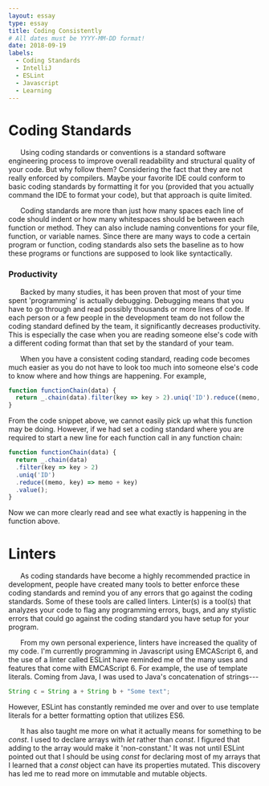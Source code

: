```yaml
---
layout: essay
type: essay
title: Coding Consistently
# All dates must be YYYY-MM-DD format!
date: 2018-09-19
labels:
  - Coding Standards
  - IntelliJ
  - ESLint 
  - Javascript
  - Learning
---
```

# Coding Standards
&nbsp;&nbsp;&nbsp;&nbsp;&nbsp;&nbsp;Using coding standards or conventions is a standard software engineering process to improve overall readability and structural quality of your code. But why follow them? Considering the fact that they are not really enforced by compilers. Maybe your favorite IDE could conform to basic coding standards by formatting it for you (provided that you actually command the IDE to format your code), but that approach is quite limited. 

&nbsp;&nbsp;&nbsp;&nbsp;&nbsp;&nbsp;Coding standards are more than just how many spaces each line of code should indent or how many whitespaces should be between each function or method. They can also include naming conventions for your file, function, or variable names. Since there are many ways to code a certain program or function, coding standards also sets the baseline as to how these programs or functions are supposed to look like syntactically. 

### Productivity
&nbsp;&nbsp;&nbsp;&nbsp;&nbsp;&nbsp;Backed by many studies, it has been proven that most of your time spent 'programming' is actually debugging. Debugging means that you have to go through and read possibly thousands or more lines of code. If each person or a few people in the development team do not follow the coding standard defined by the team, it significantly decreases productivity. This is especially the case when you are reading someone else's code with a different coding format than that set by the standard of your team. 

&nbsp;&nbsp;&nbsp;&nbsp;&nbsp;&nbsp;When you have a consistent coding standard, reading code becomes much easier as you do not have to look too much into someone else's code to know where and how things are happening. For example,
```javascript
function functionChain(data) {
  return _.chain(data).filter(key => key > 2).uniq('ID').reduce((memo, key) => memo + key).value(); 
}
```
From the code snippet above, we cannot easily pick up what this function may be doing. However, if we had set a coding standard where you are required to start a new line for each function call in any function chain:
```javascript
function functionChain(data) {
  return _.chain(data)
  .filter(key => key > 2)
  .uniq('ID')
  .reduce((memo, key) => memo + key)
  .value(); 
}
```
Now we can more clearly read and see what exactly is happening in the function above. 

# Linters
&nbsp;&nbsp;&nbsp;&nbsp;&nbsp;&nbsp;As coding standards have become a highly recommended practice in development, people have created many tools to better enforce these coding standards and remind you of any errors that go against the coding standards. Some of these tools are called linters. Linter(s) is a tool(s) that analyzes your code to flag any programming errors, bugs, and any stylistic errors that could go against the coding standard you have setup for your program. 

&nbsp;&nbsp;&nbsp;&nbsp;&nbsp;&nbsp;From my own personal experience, linters have increased the quality of my code. I'm currently programming in Javascript using EMCAScript 6, and the use of a linter called ESLint have reminded me of the many uses and features that come with EMCAScript 6. For example, the use of template literals. Coming from Java, I was used to Java's concatenation of strings--- 
```java 
String c = String a + String b + "Some text";
```
 However, ESLint has constantly reminded me over and over to use template literals for a better formatting option that utilizes ES6. 

&nbsp;&nbsp;&nbsp;&nbsp;&nbsp;&nbsp;It has also taught me more on what it actually means for something to be *const*. I used to declare arrays with *let* rather than *const*. I figured that adding to the array would make it 'non-constant.' It was not until ESLint pointed out that I should be using *const* for declaring most of my arrays that I learned that a *const* object can have its properties mutated. This discovery has led me to read more on immutable and mutable objects. 
